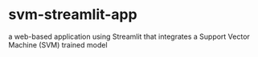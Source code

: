 # svm-streamlit-app
a web-based application using Streamlit  that integrates a Support Vector Machine (SVM) trained model 
